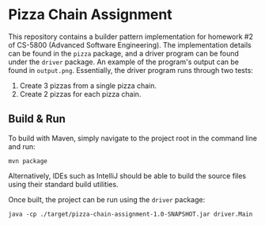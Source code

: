 # Pizza Chain Assignment

This repository contains a builder pattern implementation for homework #2 of CS-5800 (Advanced Software Engineering).
The implementation details can be found in the `pizza` package, and a driver program can be found under the
`driver` package. An example of the program's output can be found in `output.png`. Essentially, the driver program
runs through two tests:

1. Create 3 pizzas from a single pizza chain.
2. Create 2 pizzas for each pizza chain.

## Build & Run

To build with Maven, simply navigate to the project root in the command line and run:

```shell
mvn package
```

Alternatively, IDEs such as IntelliJ should be able to build the source files using their standard build utilities.

Once built, the project can be run using the `driver` package:

```shell
java -cp ./target/pizza-chain-assignment-1.0-SNAPSHOT.jar driver.Main
```
